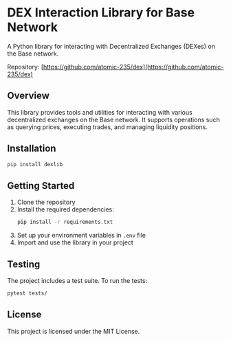 # DEX Interaction Library for Base Network

A Python library for interacting with Decentralized Exchanges (DEXes) on the Base network.

Repository: [https://github.com/atomic-235/dex](https://github.com/atomic-235/dex)

## Overview

This library provides tools and utilities for interacting with various decentralized exchanges on the Base network. It supports operations such as querying prices, executing trades, and managing liquidity positions.

## Installation

```bash
pip install dexlib
```

## Getting Started

1. Clone the repository
2. Install the required dependencies:
   ```bash
   pip install -r requirements.txt
   ```
3. Set up your environment variables in `.env` file
4. Import and use the library in your project

## Testing

The project includes a test suite. To run the tests:

```bash
pytest tests/
```

## License

This project is licensed under the MIT License.
